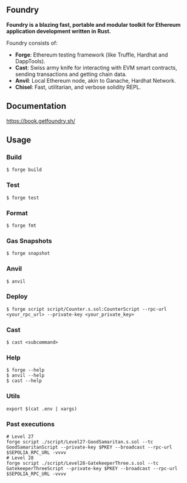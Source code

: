 ## Foundry

**Foundry is a blazing fast, portable and modular toolkit for Ethereum application development written in Rust.**

Foundry consists of:

-   **Forge**: Ethereum testing framework (like Truffle, Hardhat and DappTools).
-   **Cast**: Swiss army knife for interacting with EVM smart contracts, sending transactions and getting chain data.
-   **Anvil**: Local Ethereum node, akin to Ganache, Hardhat Network.
-   **Chisel**: Fast, utilitarian, and verbose solidity REPL.

## Documentation

https://book.getfoundry.sh/

## Usage

### Build

```shell
$ forge build
```

### Test

```shell
$ forge test
```

### Format

```shell
$ forge fmt
```

### Gas Snapshots

```shell
$ forge snapshot
```

### Anvil

```shell
$ anvil
```

### Deploy

```shell
$ forge script script/Counter.s.sol:CounterScript --rpc-url <your_rpc_url> --private-key <your_private_key>
```

### Cast

```shell
$ cast <subcommand>
```

### Help

```shell
$ forge --help
$ anvil --help
$ cast --help
```


### Utils

```shell
export $(cat .env | xargs)
```

### Past executions

```shell
# Level 27
forge script ./script/Level27-GoodSamaritan.s.sol --tc GoodSamaritanScript --private-key $PKEY --broadcast --rpc-url $SEPOLIA_RPC_URL -vvvv
# Level 28
forge script ./script/Level28-GatekeeperThree.s.sol --tc GatekeeperThreeScript --private-key $PKEY --broadcast --rpc-url $SEPOLIA_RPC_URL -vvvv
```
